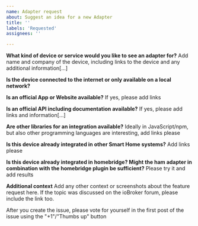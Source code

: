 ```yaml
---
name: Adapter request
about: Suggest an idea for a new Adapter
title: ''
labels: 'Requested'
assignees: ''

---
```


**What kind of device or service would you like to see an adapter for?**
Add name and company of the device, including links to the device and any additional information[...]

**Is the device connected to the internet or only available on a local network?**

**Is an official App or Website available?**
If yes, please add links

**Is an official API including documentation available?**
If yes, please add links and information[...]

**Are other libraries for an integration available?**
Ideally in JavaScript/npm, but also other programming languages are interesting, add links please

**Is this device already integrated in other Smart Home systems?**
Add links please

**Is this device already integrated in homebridge? Might the ham adapter in combination with the homebridge plugin be sufficient?**
Please try it and add results

**Additional context**
Add any other context or screenshots about the feature request here. If the topic was discussed on the ioBroker forum, please include the link too.

After you create the issue, please vote for yourself in the first post of the issue using the "+1"/"Thumbs up" button

